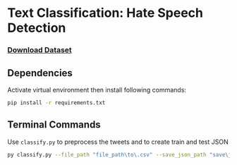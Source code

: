 # Text Classification: Hate Speech Detection

### [Download Dataset](https://www.kaggle.com/datasets/mrmorj/hate-speech-and-offensive-language-dataset)

## Dependencies
Activate virtual environment then install following commands:
```bash
pip install -r requirements.txt
```

## Terminal Commands
Use `classify.py` to preprocess the tweets and to create train and test JSON</br>
```bash
py classify.py --file_path "file_path\to\.csv" --save_json_path "save\json\path" --percent 10 --convert
```
